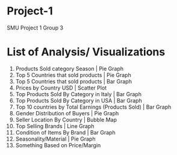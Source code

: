 # Project-1
SMU Project 1 Group 3

# List of Analysis/ Visualizations

1. Products Sold category Season | Pie Graph
2. Top 5 Countries that sold products | Pie Graph
3. Top 5 Countries that sold products | Bar Graph
4. Prices by Country USD | Scatter Plot 
5. Top Products Sold By Category in Italy | Bar Graph
6. Top Products Sold By Category in USA | Bar Graph
7. Top 10 countries by Total Earnings (Products Sold) | Bar Graph
8. Gender Distribution of Buyers | Pie Graph
9. Seller Location By Country | Bubble Map
10. Top Selling Brands | Line Graph
11. Condition of Items By Brand | Bar Graph
12. Seasonality/Material | Pie Graph
13. Something Based on Price/Margin
